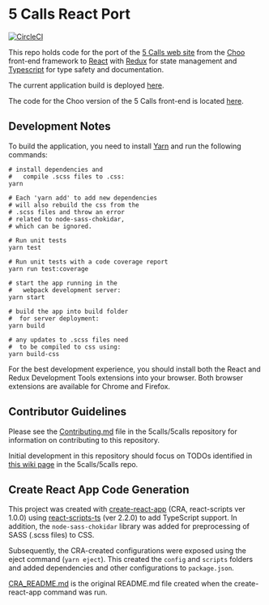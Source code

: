 # 5 Calls React Port

[![CircleCI](https://circleci.com/gh/5calls/react-dev.svg?style=svg)](https://circleci.com/gh/5calls/react-dev)

This repo holds code for the port of the [5 Calls web site](https://5calls.org) from the [Choo](https://choo.io) front-end framework to [React](https://facebook.github.io/react/) with [Redux](http://redux.js.org/) for state management and [Typescript](https://www.typescriptlang.org/) for type safety and documentation.

The current application build is deployed [here](http://104.236.37.184/).

The code for the Choo version of the 5 Calls front-end is located [here](https://github.com/5calls/5calls).

## Development Notes

To build the application, you need to install [Yarn](https://yarnpkg.com/) and run the following commands:
```
# install dependencies and
#   compile .scss files to .css:
yarn

# Each 'yarn add' to add new dependencies
# will also rebuild the css from the
# .scss files and throw an error
# related to node-sass-chokidar,
# which can be ignored.

# Run unit tests
yarn test

# Run unit tests with a code coverage report
yarn run test:coverage

# start the app running in the
#   webpack development server:
yarn start

# build the app into build folder
#  for server deployment:
yarn build

# any updates to .scss files need
#  to be compiled to css using:
yarn build-css

```


For the best development experience, you should install both the React and Redux Development Tools extensions into your browser. Both browser extensions are available for Chrome and Firefox.

## Contributor Guidelines
Please see the [Contributing.md](https://github.com/5calls/5calls/blob/master/CONTRIBUTING.md) file in the 5calls/5calls repository for information on contributing to this repository.

Initial development in this repository should focus on TODOs identified in [this wiki page](https://github.com/5calls/5calls/wiki/React-Redux-Port-Implementation) in the 5calls/5calls repo.

## Create React App Code Generation

This project was created with [create-react-app](https://github.com/facebookincubator/create-react-app) (CRA, react-scripts ver 1.0.0) using [react-scripts-ts](https://github.com/wmonk/create-react-app-typescript) (ver 2.2.0) to add TypeScript support. In addition, the `node-sass-chokidar` library was added for preprocessing of SASS (.scss files) to CSS.

Subsequently, the CRA-created configurations were exposed using the eject command (`yarn eject`). This created the `config` and `scripts` folders and added dependencies and other configurations to `package.json`.


[CRA_README.md](CRA_README.md) is the original README.md file created when the create-react-app command was run.
